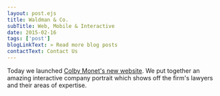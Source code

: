 ```yaml
---
layout: post.ejs
title: Waldman & Co.
subTitle: Web, Mobile & Interactive
date: 2015-02-16
tags: ['post']
blogLinkText: » Read more blog posts
contactText: Contact Us
---
```

Today we launched [Colby Monet's new website](http://www.colby-monet.com/en/home). We put together an amazing interactive company portrait which shows off the firm's lawyers and their areas of expertise.